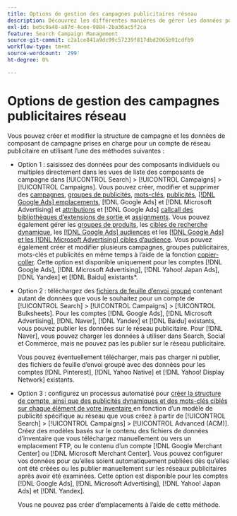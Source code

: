 ```yaml
---
title: Options de gestion des campagnes publicitaires réseau
description: Découvrez les différentes manières de gérer les données pour vos campagnes de réseau publicitaire.
exl-id: be5c9a48-a87d-4cee-9884-2ba36ac5f2ca
feature: Search Campaign Management
source-git-commit: c2a1ce841a9dc99c57239f817dbd2065b91cdfb9
workflow-type: tm+mt
source-wordcount: '299'
ht-degree: 0%

---
```


# Options de gestion des campagnes publicitaires réseau

Vous pouvez créer et modifier la structure de campagne et les données de composant de campagne prises en charge
pour un compte de réseau publicitaire en utilisant l’une des méthodes suivantes :

* Option 1 : saisissez des données pour des composants individuels ou multiples directement dans les vues de liste des composants de campagne dans [!UICONTROL Search] > [!UICONTROL Campaigns] > [!UICONTROL Campaigns]. Vous pouvez créer, modifier et supprimer des [campagnes](/help/search-social-commerce/campaign-management/campaigns/campaign-manage.md), [groupes de publicités](/help/search-social-commerce/campaign-management/campaigns/ad-group-manage.md), [mots-clés](/help/search-social-commerce/campaign-management/campaigns/keyword-manage.md), [publicités](/help/search-social-commerce/campaign-management/campaigns/ad-manage.md), [[!DNL Google Ads] emplacements](/help/search-social-commerce/campaign-management/campaigns/placement-manage.md), [!DNL Google Ads] et [!DNL Microsoft Advertising] [ ](/help/search-social-commerce/campaign-management/campaigns/sitelink-extension-manage.md) et [attributions](/help/search-social-commerce/campaign-management/campaigns/sitelink-extension-associate.md) et [!DNL Google Ads] [callcall des bibliothèques d’extensions de sortie ](/help/search-social-commerce/campaign-management/campaigns/callout-extension-manage.md) et [assignments](/help/search-social-commerce/campaign-management/campaigns/callout-extension-associate.md). Vous pouvez également gérer les [groupes de produits](/help/search-social-commerce/campaign-management/campaigns/product-group-manage.md), les [cibles de recherche dynamique](/help/search-social-commerce/campaign-management/campaigns/dynamic-search-target-manage.md), les [[!DNL Google Ads] audiences](/help/search-social-commerce/campaign-management/campaigns/audience-about.md) et les [[!DNL Google Ads]  et les  [!DNL Microsoft Advertising] cibles d’audience](/help/search-social-commerce/campaign-management/campaigns/audience-targets-manage.md). Vous pouvez également créer et modifier plusieurs campagnes, groupes publicitaires, mots-clés et publicités en même temps à l’aide de la fonction [copier-coller](/help/search-social-commerce/campaign-management/campaigns/copy-paste.md). Cette option est disponible uniquement pour les comptes [!DNL Google Ads], [!DNL Microsoft Advertising], [!DNL Yahoo! Japan Ads], [!DNL Yandex] et [!DNL Baidu] existants*.

* Option 2 : téléchargez des [fichiers de feuille d’envoi groupé](/help/search-social-commerce/campaign-management/bulksheets/bulksheet-about.md) contenant autant de données que vous le souhaitez pour un compte de [!UICONTROL Search] > [!UICONTROL Campaigns] > [!UICONTROL Bulksheets]. Pour les comptes [!DNL Google Ads], [!DNL Microsoft Advertising], [!DNL Naver], [!DNL Yandex] et [!DNL Baidu] existants, vous pouvez publier les données sur le réseau publicitaire. Pour [!DNL Naver], vous pouvez charger les données à utiliser dans Search, Social et Commerce, mais ne pouvez pas les publier sur le réseau publicitaire.

  Vous pouvez éventuellement télécharger, mais pas charger ni publier, des fichiers de feuille d’envoi groupé avec des données pour les comptes [!DNL Pinterest], [!DNL Yahoo Native] et [!DNL Yahoo! Display Network] existants.

* Option 3 : configurez un processus automatisé pour [ créer la structure de compte, ainsi que des publicités dynamiques et des mots-clés ciblés sur chaque élément de votre inventaire ](/help/search-social-commerce/campaign-management/inventory-feeds/inventory-feeds-about.md) en fonction d’un modèle de publicité spécifique au réseau que vous créez à partir de [!UICONTROL Search] > [!UICONTROL Campaigns] > [!UICONTROL  Advanced (ACM)]. Créez des modèles basés sur le contenu des fichiers de données d’inventaire que vous téléchargez manuellement ou vers un emplacement FTP, ou le contenu d’un compte [!DNL Google Merchant Center] ou [!DNL Microsoft Merchant Center]. Vous pouvez configurer vos données pour qu’elles soient automatiquement publiées dès qu’elles ont été créées ou les publier manuellement sur les réseaux publicitaires après avoir été examinées. Cette option est disponible pour les comptes [!DNL Google Ads], [!DNL Microsoft Advertising], [!DNL Yahoo! Japan Ads] et [!DNL Yandex].

  Vous ne pouvez pas créer d’emplacements à l’aide de cette méthode.
